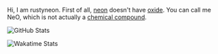 Hi, I am rustyneon. First of all,
[neon](https://en.wikipedia.org/wiki/Neon)
doesn't have
[oxide](https://en.wikipedia.org/wiki/Oxide).
You can call me NeO, which is not actually a
[chemical compound](https://en.wikipedia.org/wiki/Chemical_compound).

![GitHub Stats](https://github-readme-stats.vercel.app/api?username=rustyneon-lang&show_icons=true)

![Wakatime Stats](https://github-readme-stats.vercel.app/api/wakatime?username=rustyneon&api_domain=wakapi.dev&layout=compact)

